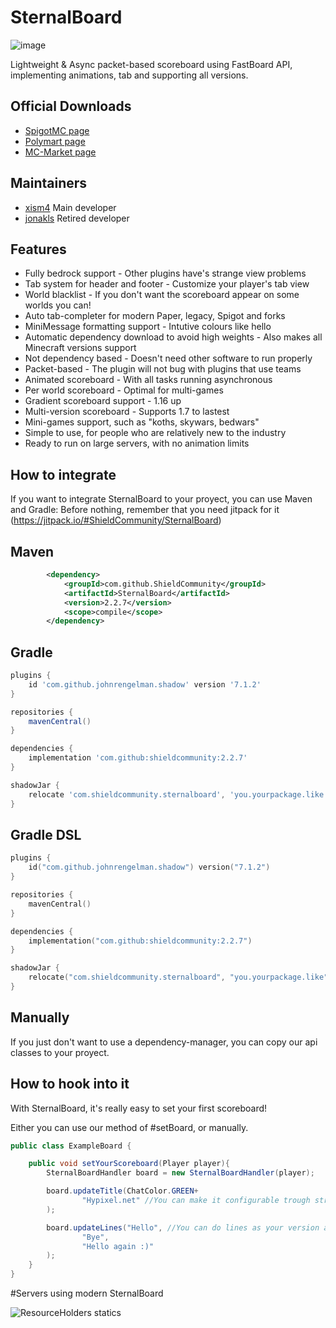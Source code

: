 # SternalBoard

![image](https://user-images.githubusercontent.com/76608233/146663681-08cf1e75-e288-44f4-8c79-fdda3531980b.png)

Lightweight & Async packet-based scoreboard using FastBoard API, implementing animations, tab and supporting all versions.

## Official Downloads

* [SpigotMC page](https://www.spigotmc.org/resources/sternalboard-lightweight-animated-scoreboard.89245/)
* [Polymart page](https://polymart.org/resource/sternalboard-lightweight.1379)
* [MC-Market page](https://www.mc-market.org/resources/20395/)

## Maintainers
* [xism4](https://github.com/xism4) Main developer
* [jonakls](https://github.com/jonakls) Retired developer

## Features
* Fully bedrock support - Other plugins have's strange view problems
* Tab system for header and footer - Customize your player's tab view
* World blacklist - If you don't want the scoreboard appear on some worlds you can!
* Auto tab-completer for modern Paper, legacy, Spigot and forks
* MiniMessage formatting support - Intutive colours like <red>hello<reset>
* Automatic dependency download to avoid high weights - Also makes all Minecraft versions support
* Not dependency based - Doesn't need other software to run properly
* Packet-based - The plugin will not bug with plugins that use teams
* Animated scoreboard - With all tasks running asynchronous
* Per world scoreboard - Optimal for multi-games
* Gradient scoreboard support - 1.16 up
* Multi-version scoreboard - Supports 1.7 to lastest
* Mini-games support, such as "koths, skywars, bedwars"
* Simple to use, for people who are relatively new to the industry
* Ready to run on large servers, with no animation limits

## How to integrate
If you want to integrate SternalBoard to your proyect, you can use Maven and Gradle:
Before nothing, remember that you need jitpack for it (https://jitpack.io/#ShieldCommunity/SternalBoard)

## Maven
```xml
        <dependency>
            <groupId>com.github.ShieldCommunity</groupId>
            <artifactId>SternalBoard</artifactId>
            <version>2.2.7</version>
            <scope>compile</scope>
        </dependency>
```

## Gradle
```gradle
plugins {
    id 'com.github.johnrengelman.shadow' version '7.1.2'
}

repositories {
    mavenCentral()
}

dependencies {
    implementation 'com.github:shieldcommunity:2.2.7'
}

shadowJar {
    relocate 'com.shieldcommunity.sternalboard', 'you.yourpackage.like'
}
```

## Gradle DSL
```kts
plugins {
    id("com.github.johnrengelman.shadow") version("7.1.2")
}

repositories {
    mavenCentral()
}

dependencies {
    implementation("com.github:shieldcommunity:2.2.7")
}

shadowJar {
    relocate("com.shieldcommunity.sternalboard", "you.yourpackage.like")
}
```

## Manually
If you just don't want to use a dependency-manager, you can copy our api classes to your proyect.

## How to hook into it
With SternalBoard, it's really easy to set your first scoreboard!

Either you can use our method of #setBoard, or manually.

```java
public class ExampleBoard {

    public void setYourScoreboard(Player player){
        SternalBoardHandler board = new SternalBoardHandler(player);

        board.updateTitle(ChatColor.GREEN+
                "Hypixel.net" //You can make it configurable trough strings tho
        );

        board.updateLines("Hello", //You can do lines as your version allows!
                "Bye",
                "Hello again :)"
        );
    }
}

```

#Servers using modern SternalBoard

<img src="https://bstats.org/signatures/bukkit/SternalBoard.svg" alt="ResourceHolders statics">
